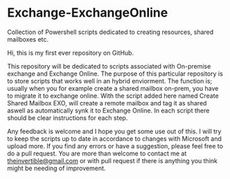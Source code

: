 # Exchange-ExchangeOnline
Collection of Powershell scripts dedicated to creating resources, shared mailboxes etc.

Hi, this is my first ever repository on GitHub.

This repository will be dedicated to scripts associated with On-premise exchange and Exchange Online.
The purpose of this particular repository is to store scripts that works well in an hybrid enviorment. 
The function is; usually when you for example create a shared mailbox on-prem, you have to migrate it to exchange online.
With the script added here named Create Shared Mailbox EXO, will create a remote mailbox and tag it as shared aswell as automatically synk it to Exchange Online.
In each script there should be clear instructions for each step.

Any feedback is welcome and I hope you get some use out of this.
I will try to keep the scripts up to date in accordance to changes with Microsoft and upload more.
If you find any errors or have a suggestion, please feel free to do a pull request.
You are more than welcome to contact me at theinvertible@gmail.com or with pull request if there is anything you think might be needing of improvement.

